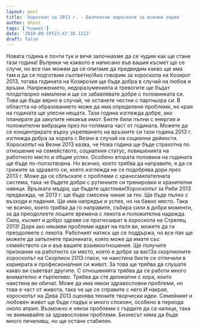 ```yaml
---
layout: post
title: 'Хороскоп за 2013 г. - Безплатни хороскопи за всички зодии'
author: Ghost
tags: ['huawei']
date: '2019-09-19T23:47:38.121Z'
draft: false
---
```


Новата година е почти тук и вече започнахме да се чудим как ще стане тази година! Въпреки че каквото е написано във вашия късмет ще се случи, но все пак можем да се опитаме да предвидим какво ще има там и да се подготвим съответно!Ако говорим за хороскопа на Козирог 2013, тогава годината на Козирозия ще бъде добра в случай на любов и връзки. Напрежението, недоразуменията и тревогите ще бъдат плодотворно намалени и ще се забавлявате добре с половинката си. Това ще бъде вярно в случай, че останете честни с партньора си. В областта на образованието може да има определени проблеми, но края на годината ще улесни нещата. Тази година изглежда добре, ако планирате да закупите някакъв имот. Бихте били пълни с енергия и положителни вибрации през по-голямата част от годината. Можете да се концентрирате върху укрепването на връзките си тази година.2013 г. изглежда добра за хората с Везни в случай на социални дейности. Хороскопът на Везни 2013 казва, че Нова година ще бъде страхотна по отношение на семейството, социалния статус, повишенията на работното място и общия успех. Особено втората половина на годината ще бъде по-ползотворна. Но всичко, което трябва да направите, е да се грижите за здравето си, което изглежда не се подобрява дори през 2013 г. Може да се сблъскате с проблеми с храносмилателната система, така че бъдете добри с рутинните си тренировки и хранителни навици. Връзката мъдра, ще бъдете щастливи!Хороскопът за Риби 2013 предвижда, че 2013 г. ще бъде смесена чиния за тях. Ще бъде пълно с възходи и падения. Ще има напредък и успех, но на бавно място. Така че всичко, което трябва да го направите, събира сили в добри моменти, за да преодолеете лошите времена с лекота и положителна надежда. Сила, късмет и добро здраве се прогнозират в хороскопа на Стрелец 2013! Дори ако някакви проблеми идват на пътя ви, можете да ги преодолеете с лекота. Работният натиск ще се поддържа, но все пак ще можете да запълнете празнината, която може да имате със семейството си и във вашите взаимоотношения. Ще получите признание на работното си място, което е добре за вас!За скорпионите хороскопът на Скорпион 2013 гласи, че наистина бихте се отличили в кариерата и професионалния си живот. За това ще трябва да слушате какво ви съветват другите. С отношенията трябва да се работи много внимателно и търпеливо. Трябва да сте деликатни с хора, които наистина ви обичат. Може да има някои здравословни проблеми, но това е част от живота, така че ще се справите с него.И накрая, хороскопът на Дева 2013 оценява техните творчески идеи. Семейният и любовен живот ще бъде гладък и много спокоен, особено в периода около април. Възможно е някои проблеми с гърдите да са налице, така че внимавайте за здравословни проблеми. Бизнесът няма да бъде много печеливш, но ще остане стабилен.
